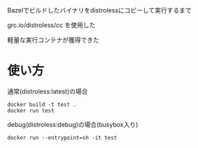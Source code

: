 Bazelでビルドしたバイナリをdistrolessにコピーして実行するまで

grc.io/distroless/cc を使用した

軽量な実行コンテナが獲得できた

# 使い方
通常(distroless:latest)の場合
```
docker build -t test .
docker run test
```

debug(distroless:debug)の場合(busybox入り)
```
docker run --entrypoint=sh -it test
```
